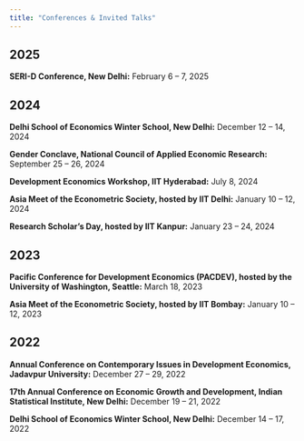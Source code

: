 ```yaml
---
title: "Conferences & Invited Talks"
---
```

##  2025 

**SERI-D Conference, New Delhi:** February 6 – 7, 2025



##  2024 

**Delhi School of Economics Winter School, New Delhi:** December 12 – 14, 2024

**Gender Conclave, National Council of Applied Economic Research:** September 25 – 26, 2024

**Development Economics Workshop, IIT Hyderabad:** July 8, 2024

**Asia Meet of the Econometric Society, hosted by IIT Delhi:** January 10 – 12, 2024

**Research Scholar’s Day, hosted by IIT Kanpur:** January 23 – 24, 2024



##  2023

**Pacific Conference for Development Economics (PACDEV), hosted by the University of Washington, Seattle:** March 18, 2023

**Asia Meet of the Econometric Society, hosted by IIT Bombay:** January 10 – 12, 2023 



##  2022

**Annual Conference on Contemporary Issues in Development Economics, Jadavpur University:** December 27 – 29, 2022

**17th Annual Conference on Economic Growth and Development, Indian Statistical Institute, New Delhi:** December 19 – 21, 2022

**Delhi School of Economics Winter School, New Delhi:** December 14 – 17, 2022
